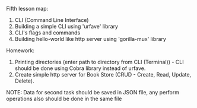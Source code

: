 Fifth lesson map:

1. CLI (Command Line Interface)
2. Building a simple CLI using 'urfave' library
3. CLI's flags and commands
4. Building hello-world like http server using 'gorilla-mux' library

Homework: 
1. Printing directories (enter path to directory from CLI (Terminal)) - CLI should be done using Cobra library instead of urfave.
2. Create simple http server for Book Store (CRUD - Create, Read, Update, Delete).

NOTE: Data for second task should be saved in JSON file, any perform operations also should be done in the same file
